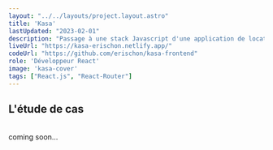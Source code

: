 ```yaml
---
layout: "../../layouts/project.layout.astro"
title: 'Kasa'
lastUpdated: "2023-02-01"
description: "Passage à une stack Javascript d'une application de location d'appartements."
liveUrl: "https://kasa-erischon.netlify.app/"
codeUrl: "https://github.com/erischon/kasa-frontend"
role: 'Développeur React'
image: 'kasa-cover' 
tags: ["React.js", "React-Router"]
---
```


## L'étude de cas
  <br/>
coming soon...